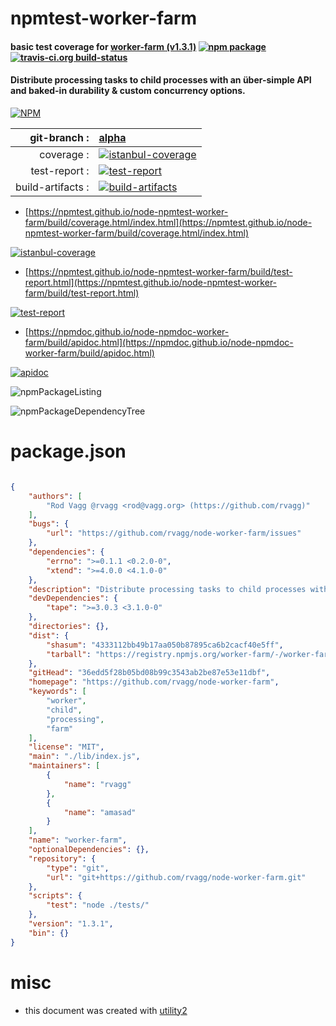 # npmtest-worker-farm

#### basic test coverage for  [worker-farm (v1.3.1)](https://github.com/rvagg/node-worker-farm)  [![npm package](https://img.shields.io/npm/v/npmtest-worker-farm.svg?style=flat-square)](https://www.npmjs.org/package/npmtest-worker-farm) [![travis-ci.org build-status](https://api.travis-ci.org/npmtest/node-npmtest-worker-farm.svg)](https://travis-ci.org/npmtest/node-npmtest-worker-farm)

#### Distribute processing tasks to child processes with an über-simple API and baked-in durability & custom concurrency options.

[![NPM](https://nodei.co/npm/worker-farm.png?downloads=true&downloadRank=true&stars=true)](https://www.npmjs.com/package/worker-farm)

| git-branch : | [alpha](https://github.com/npmtest/node-npmtest-worker-farm/tree/alpha)|
|--:|:--|
| coverage : | [![istanbul-coverage](https://npmtest.github.io/node-npmtest-worker-farm/build/coverage.badge.svg)](https://npmtest.github.io/node-npmtest-worker-farm/build/coverage.html/index.html)|
| test-report : | [![test-report](https://npmtest.github.io/node-npmtest-worker-farm/build/test-report.badge.svg)](https://npmtest.github.io/node-npmtest-worker-farm/build/test-report.html)|
| build-artifacts : | [![build-artifacts](https://npmtest.github.io/node-npmtest-worker-farm/glyphicons_144_folder_open.png)](https://github.com/npmtest/node-npmtest-worker-farm/tree/gh-pages/build)|

- [https://npmtest.github.io/node-npmtest-worker-farm/build/coverage.html/index.html](https://npmtest.github.io/node-npmtest-worker-farm/build/coverage.html/index.html)

[![istanbul-coverage](https://npmtest.github.io/node-npmtest-worker-farm/build/screenCapture.buildCi.browser.%252Ftmp%252Fbuild%252Fcoverage.lib.html.png)](https://npmtest.github.io/node-npmtest-worker-farm/build/coverage.html/index.html)

- [https://npmtest.github.io/node-npmtest-worker-farm/build/test-report.html](https://npmtest.github.io/node-npmtest-worker-farm/build/test-report.html)

[![test-report](https://npmtest.github.io/node-npmtest-worker-farm/build/screenCapture.buildCi.browser.%252Ftmp%252Fbuild%252Ftest-report.html.png)](https://npmtest.github.io/node-npmtest-worker-farm/build/test-report.html)

- [https://npmdoc.github.io/node-npmdoc-worker-farm/build/apidoc.html](https://npmdoc.github.io/node-npmdoc-worker-farm/build/apidoc.html)

[![apidoc](https://npmdoc.github.io/node-npmdoc-worker-farm/build/screenCapture.buildCi.browser.%252Ftmp%252Fbuild%252Fapidoc.html.png)](https://npmdoc.github.io/node-npmdoc-worker-farm/build/apidoc.html)

![npmPackageListing](https://npmtest.github.io/node-npmtest-worker-farm/build/screenCapture.npmPackageListing.svg)

![npmPackageDependencyTree](https://npmtest.github.io/node-npmtest-worker-farm/build/screenCapture.npmPackageDependencyTree.svg)



# package.json

```json

{
    "authors": [
        "Rod Vagg @rvagg <rod@vagg.org> (https://github.com/rvagg)"
    ],
    "bugs": {
        "url": "https://github.com/rvagg/node-worker-farm/issues"
    },
    "dependencies": {
        "errno": ">=0.1.1 <0.2.0-0",
        "xtend": ">=4.0.0 <4.1.0-0"
    },
    "description": "Distribute processing tasks to child processes with an über-simple API and baked-in durability & custom concurrency options.",
    "devDependencies": {
        "tape": ">=3.0.3 <3.1.0-0"
    },
    "directories": {},
    "dist": {
        "shasum": "4333112bb49b17aa050b87895ca6b2cacf40e5ff",
        "tarball": "https://registry.npmjs.org/worker-farm/-/worker-farm-1.3.1.tgz"
    },
    "gitHead": "36edd5f28b05bd08b99c3543ab2be87e53e11dbf",
    "homepage": "https://github.com/rvagg/node-worker-farm",
    "keywords": [
        "worker",
        "child",
        "processing",
        "farm"
    ],
    "license": "MIT",
    "main": "./lib/index.js",
    "maintainers": [
        {
            "name": "rvagg"
        },
        {
            "name": "amasad"
        }
    ],
    "name": "worker-farm",
    "optionalDependencies": {},
    "repository": {
        "type": "git",
        "url": "git+https://github.com/rvagg/node-worker-farm.git"
    },
    "scripts": {
        "test": "node ./tests/"
    },
    "version": "1.3.1",
    "bin": {}
}
```



# misc
- this document was created with [utility2](https://github.com/kaizhu256/node-utility2)
